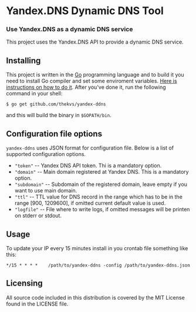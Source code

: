 # Yandex.DNS Dynamic DNS Tool
### Use Yandex.DNS as a dynamic DNS service

This project uses the Yandex.DNS API to provide a dynamic DNS service.

## Installing
This project is written in the [Go](http://golang.org/) programming language and to build it you need to install Go compiler and set some enviroment variables. [Here is instructions on how to do it](http://golang.org/doc/install). After you've done it, run the following command in your shell:
```
$ go get github.com/thekvs/yandex-ddns
```
and this will build the binary in ```$GOPATH/bin```.

## Configuration file options
```yandex-ddns``` uses JSON format for configuration file. Below is a list of supported configuration options.

* ```"token"``` -- Yandex DNS API token. Thi is a mandatory option.
* ```"domain"``` -- Main domain registered at Yandex DNS. This is a mandatory option.
* ```"subdomain"``` -- Subdomain of the registered domain, leave empty if you want to use main domain.
* ```"ttl"``` -- TTL value for DNS record in the range which has to be in the range [900, 1209600], if omitted current default value is used.
* ```"logfile"``` -- File where to write logs, if omitted messages will be printen on stderr or stdout.

## Usage
To update your IP every 15 minutes install in you crontab file something like this:
```
*/15 * * * *    /path/to/yandex-ddns -config /path/to/yandex-ddns.json
```

## Licensing
All source code included in this distribution is covered by the MIT License found in the LICENSE file.
